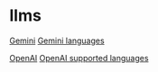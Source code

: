 # llms

[Gemini](https://ai.google.dev/gemini-api/docs/models)
[Gemini languages](https://ai.google.dev/gemini-api/docs/models#supported-languages)

[OpenAI](https://platform.openai.com/docs/models)
[OpenAI supported languages](https://github.com/openai/whisper#available-models-and-languages)

